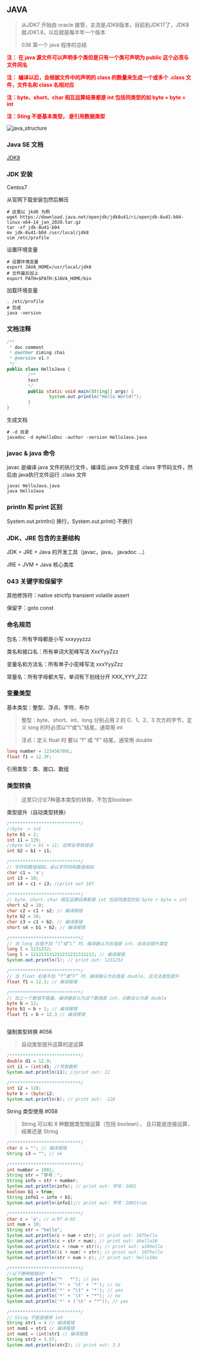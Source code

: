 ## JAVA

> 从JDK7 开始由 oracle 接管，主流是JDK8版本，目前到JDK17了，JDK8就JDK1.8，以后就是每半年一个版本
>
> 038 第一个 java 程序的总结

<b style="color:red">注： 在 java 源文件可以声明多个类但是只有一个类可声明为 public  这个必须与文件同名 </b>

<b style="color:red">注： 编译以后，会根据文件中的声明的 class 的数量来生成一个或多个 .class 文件，文件名和 class 名相对应</b>

<b style="color:red">注：byte、short、char 相互运算结果都是 int 包括同类型的如 byte + byte = int</b>

<b style="color:red">注：Sting 不是基本类型， 是引用数据类型</b>



![java_structure](C:\Project\ABC\evernote\Language\Java\atguigu\img\java_structure.png)

### Java SE   文档

  [JDK8](https://docs.oracle.com/javase/8/)

### JDK  安装

Centos7 

从官网下载安装包然后解压

```shell
# 这里以 jkd8 为例
wget https://download.java.net/openjdk/jdk8u41/ri/openjdk-8u41-b04-linux-x64-14_jan_2020.tar.gz
tar -xf jdk-8u41-b04
mv jdk-8u41-b04 /usr/local/jdk8
vim /etc/profile
```

设置环境变量

```shell
# 设置环境变量
export JAVA_HOME=/usr/local/jdk8
# 文件最后加上
export PATH=$PATH:$JAVA_HOME/bin
```

加载环境变量

```shell
. /etc/profile
# 完成
java -version
```

### 文档注释

```java
/**
 * doc comment
 * @author ziming.chai
 * @version v1.0
 */
public class HelloJava {
        /**
        test 
        */
        public static void main(String[] args) {
                System.out.println("Hello World!");
        }
}
```

生成文档

```shell
# -d 目录
javadoc -d myHelloDoc -author -version HelloJava.java
```

### javac & java 命令

javac 是编译 java 文件的执行文件，编译后.java 文件变成 .class 字节码文件，然后由 java执行文件运行 .class 文件

```shell
javac HelloJava.java
java HelloJava
```

### println 和 print 区别

System.out.println() 换行，System.out.print() 不换行

### JDK、JRE 包含的主要结构

JDK = JRE + Java 的开发工具（javac，java， javadoc ...）

JRE = JVM + Java 核心类库

### 043 关键字和保留字

其他修饰符：native strictfp transient volatile assert

保留字：goto const

### 命名规范

包名：所有字母都是小写 xxxyyyzzz

类名和接口名：所有单词大驼峰写法 XxxYyyZzz

变量名和方法名：所有单子小驼峰写法 xxxYyyZzz

常量名：所有字母都大写，单词有下划线分开 XXX_YYY_ZZZ

### 变量类型

基本类型：整型、浮点、字符、布尔

> 整型：byte、short、int、long 分别占用 2 的 0、1、2、3 次方的字节，定义 long 的时必须以“l”或“L”结尾，通常用 int
>
> 浮点：定义 float 时 要以 “f” 或 “F” 结尾，通常用 double

```java
long number = 123456789L;
float f1 = 12.3F;
```



引用类型：类、接口、数组

### 类型转换

> 这里只讨论7种基本类型的转换，不包含boolean

类型提升（自动类型转换）

```JAVA
/***************************/
//byte -> int
byte b1 = 2;
int i1 = 129;
//byte b2 = b1 + i1; 这样会导致错误
int b2 = b1 + i1;

/***************************/
// 字符和数值相加，会以字符码和数值相加
char c1 = 'a';
int i3 = 10;
int i4 = c1 + i3; //print out 107

/***************************/
// byte、short、char 相互运算结果都是 int 包括同类型的如 byte + byte = int
short s2 = 10;
char c2 = c1 + s2; // 编译报错
byte b2 = 10;
char c3 = c1 + b2; // 编译报错
short s4 = b1 + b2; // 编译报错

/***************************/
// 当 long 右值不加 “l”或“L” 时，编译器认为右值是 int，会自动提升类型
long l = 1231232;
long l = 121213131231231231331213; // 编译报错
System.out.println(l); // print out: 1231232

/***************************/
// 当 float 右值不加 “f”或“F” 时，编译器认为右值是 double, 且无法类型提升
float f1 = 12.3; // 编译报错

/***************************/
// 加上一个数值字面量，编译器会认为这个数值是 int，点数会认为是 double
byte b = 12;
byte b1 = b + 1; // 编译报错
float f1 = b + 12.3 // 编译报错



```

强制类型转换 #056

> 自动类型提升运算的逆运算

```java
/***************************/
double d1 = 12.9;
int i1 = (int)d1; //导致截断
System.out.println(i1); //print out: 12

/***************************/
int i2 = 128;
byte b = (byte)i2;
System.out.println(b); // print out: -128
```

String 类型使用 #058

> String 可以和 8 种数据类型做运算（包括 boolean）， 且只能是连接运算，结果还是 String

```java
/***************************/
char c = ''; // 编译报错
String s3 = ""; // ok

/***************************/
int number = 1001;
String str = "学号：";
String info = str + number;
System.out.println(info); // print out: 学号：1001
boolean b1 = true;
String info1 = info + b1;
System.out.println(info1);// print out: 学号：1001true

/***************************/
char c = 'a'; // a:97 A:65
int num = 10;
String str = "hello";
System.out.println(c + num + str); // print out: 107hello
System.out.println(c + str + num); // print out: ahello10
System.out.println(c + (num + str)); // print out: a10hello
System.out.println((c + num) + str); // print out: 107hello
System.out.println(str + num + c); // print out: hello10a

/***************************/
//以下哪种能输出*	*
System.out.println("*	*"); // yes
System.out.println('*' + '\t' + '*'); // no
System.out.println('*' + "\t" + '*'); // yes
System.out.println('*' + '\t' + "*"); // no
System.out.println('*' + ('\t' + "*")); // yes

/***************************/
// Sting 不能直接转 int
String str1 = 4 // 编译报错
int num1 = str1 // 编译报错
int num1 = (int)str1 // 编译报错
String str2 = 3.5f;
System.out.println(str2); // print out: 3.5


```





